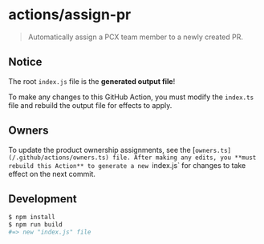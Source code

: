 # actions/assign-pr

> Automatically assign a PCX team member to a newly created PR.

## Notice

The root `index.js` file is the **generated output file**!

To make any changes to this GitHub Action, you must modify the `index.ts` file and rebuild the output file for effects to apply.

## Owners

To update the product ownership assignments, see the [`owners.ts](/.github/actions/owners.ts) file. After making any edits, you **must rebuild this Action** to generate a new `index.js` for changes to take effect on the next commit.

## Development

```sh
$ npm install
$ npm run build
#=> new "index.js" file
```